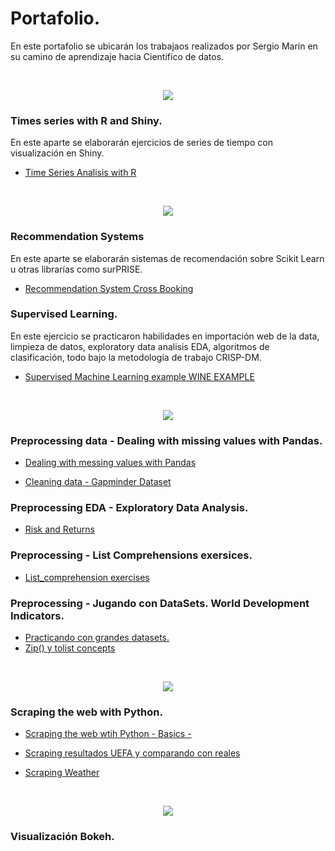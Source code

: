 # Portafolio.

En este portafolio se ubicarán los trabajaos realizados por Sergio Marín en su camino de aprendizaje hacia Cientifico de datos.

<br/>
<p align="center">
  <img src="https://i.imgur.com/MUuv4l5.jpg">
<br/>
  
### Times series with R and Shiny.

</p>

En este aparte se elaborarán ejercicios de series de tiempo con visualización en Shiny.

 - [Time Series Analisis with R](https://github.com/samp891216/Portafolio-SERGIO-MARIN/blob/master/Time%20Series/App%20V2%20-%2028092017.R)

<br/>
<p align="center">
  <img src="https://raw.githubusercontent.com/donnemartin/data-science-ipython-notebooks/master/images/scikitlearn.png">
<br/>
  
  ### Recommendation Systems
  
  </P>
  
  En este aparte se elaborarán sistemas de recomendación sobre Scikit Learn u otras librarías como surPRISE.
  
 - [Recommendation System Cross Booking](https://github.com/samp891216/Portafolio-SERGIO-MARIN/blob/master/Recommendation%20systems/Recomendation_system_CrossBooking.ipynb)
 
 ### Supervised Learning.
 
 En este ejercicio se practicaron habilidades en importación web de la data, limpieza de datos, exploratory data analisis EDA, algoritmos de clasificación, todo bajo la metodología de trabajo CRISP-DM.
 
 - [Supervised Machine Learning example WINE EXAMPLE](https://github.com/samp891216/Portafolio-SERGIO-MARIN/blob/master/Supervised%20Machine%20Learning/ScikitLearn/ML%20White%20Wine-UNAL.ipynb)

<br/>
<p align="center">
  <img src="https://raw.githubusercontent.com/donnemartin/data-science-ipython-notebooks/master/images/pandas.png">
<br/>

### Preprocessing data  - Dealing with missing values with Pandas.

- [Dealing with messing values with Pandas](https://github.com/samp891216/Portafolio-SERGIO-MARIN/blob/master/Preprocessing/Missing%20values.ipynb)

- [Cleaning data - Gapminder Dataset](https://github.com/samp891216/Portafolio-SERGIO-MARIN/blob/master/Preprocessing/Gapminder_cleaning_exersice.ipynb)

### Preprocessing EDA - Exploratory Data Analysis.

- [Risk and Returns](https://github.com/samp891216/Portafolio-SERGIO-MARIN/blob/master/EDA/Risk%20and%20returns.ipynb)

### Preprocessing - List Comprehensions exersices.

- [List_comprehension exercises](https://github.com/samp891216/Portafolio-SERGIO-MARIN/blob/master/Preprocessing/List_comprehensions.ipynb)

### Preprocessing - Jugando con DataSets. World Development Indicators. 
- [Practicando con grandes datasets.](https://github.com/samp891216/Portafolio-SERGIO-MARIN/blob/master/Preprocessing/WDI.ipynb)
- [Zip() y tolist concepts](https://github.com/samp891216/Portafolio-SERGIO-MARIN/blob/master/Preprocessing/wordIndicators.ipynb)

<br/>
<p align="center">
  <img src="https://i.imgur.com/ISXSvo0.png">
<br/>
  
### Scraping the web with Python.

- [Scraping the web wtih Python - Basics -](https://github.com/samp891216/Portafolio-SERGIO-MARIN/blob/master/Beautiful%20Soup/scraping_web_concepts.ipynb)

- [Scraping resultados UEFA y comparando con reales](https://github.com/samp891216/Portafolio-SERGIO-MARIN/blob/master/Beautiful%20Soup/UEFA_scraping.ipynb)

- [Scraping Weather](https://github.com/samp891216/Portafolio-SERGIO-MARIN/blob/master/Beautiful%20Soup/scraping_weather.ipynb)


<br/>
<p align="center">
  <img src="https://i.imgur.com/zbUzEox.jpg">
<br/>
  
### Visualización Bokeh.

